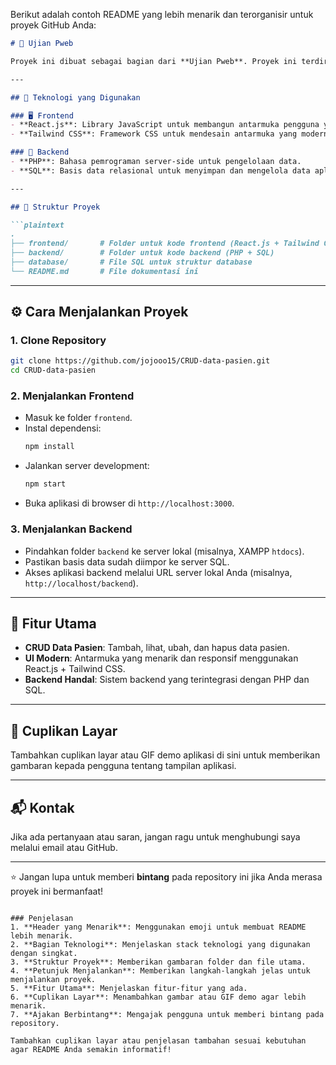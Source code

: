 Berikut adalah contoh README yang lebih menarik dan terorganisir untuk proyek GitHub Anda:

```markdown
# 📝 Ujian Pweb

Proyek ini dibuat sebagai bagian dari **Ujian Pweb**. Proyek ini terdiri dari dua bagian utama: frontend dan backend, yang dibangun menggunakan teknologi modern untuk memberikan performa terbaik.

---

## 🚀 Teknologi yang Digunakan

### 🖥️ Frontend
- **React.js**: Library JavaScript untuk membangun antarmuka pengguna yang interaktif.
- **Tailwind CSS**: Framework CSS untuk mendesain antarmuka yang modern dan responsif.

### 🔧 Backend
- **PHP**: Bahasa pemrograman server-side untuk pengelolaan data.
- **SQL**: Basis data relasional untuk menyimpan dan mengelola data aplikasi.

---

## 📂 Struktur Proyek

```plaintext
.
├── frontend/       # Folder untuk kode frontend (React.js + Tailwind CSS)
├── backend/        # Folder untuk kode backend (PHP + SQL)
├── database/       # File SQL untuk struktur database
└── README.md       # File dokumentasi ini
```

---

## ⚙️ Cara Menjalankan Proyek

### 1. Clone Repository
```bash
git clone https://github.com/jojooo15/CRUD-data-pasien.git
cd CRUD-data-pasien
```

### 2. Menjalankan Frontend
- Masuk ke folder `frontend`.
- Instal dependensi:
  ```bash
  npm install
  ```
- Jalankan server development:
  ```bash
  npm start
  ```
- Buka aplikasi di browser di `http://localhost:3000`.

### 3. Menjalankan Backend
- Pindahkan folder `backend` ke server lokal (misalnya, XAMPP `htdocs`).
- Pastikan basis data sudah diimpor ke server SQL.
- Akses aplikasi backend melalui URL server lokal Anda (misalnya, `http://localhost/backend`).

---

## 🎯 Fitur Utama
- **CRUD Data Pasien**: Tambah, lihat, ubah, dan hapus data pasien.
- **UI Modern**: Antarmuka yang menarik dan responsif menggunakan React.js + Tailwind CSS.
- **Backend Handal**: Sistem backend yang terintegrasi dengan PHP dan SQL.

---

## 🌟 Cuplikan Layar
Tambahkan cuplikan layar atau GIF demo aplikasi di sini untuk memberikan gambaran kepada pengguna tentang tampilan aplikasi.

---

## 📬 Kontak
Jika ada pertanyaan atau saran, jangan ragu untuk menghubungi saya melalui email atau GitHub.

---

⭐ Jangan lupa untuk memberi **bintang** pada repository ini jika Anda merasa proyek ini bermanfaat!
```

### Penjelasan
1. **Header yang Menarik**: Menggunakan emoji untuk membuat README lebih menarik.
2. **Bagian Teknologi**: Menjelaskan stack teknologi yang digunakan dengan singkat.
3. **Struktur Proyek**: Memberikan gambaran folder dan file utama.
4. **Petunjuk Menjalankan**: Memberikan langkah-langkah jelas untuk menjalankan proyek.
5. **Fitur Utama**: Menjelaskan fitur-fitur yang ada.
6. **Cuplikan Layar**: Menambahkan gambar atau GIF demo agar lebih menarik.
7. **Ajakan Berbintang**: Mengajak pengguna untuk memberi bintang pada repository.

Tambahkan cuplikan layar atau penjelasan tambahan sesuai kebutuhan agar README Anda semakin informatif!
